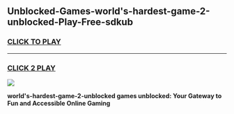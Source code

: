 
## Unblocked-Games-world's-hardest-game-2-unblocked-Play-Free-sdkub
<h3>
<a href="https://premium76.site?title=world's-hardest-game-2-unblocked&ref=23A">CLICK TO PLAY</a></h3>
<hr>

<h3>
<a href="https://premium76.site?title=world's-hardest-game-2-unblocked&ref=23A">CLICK 2 PLAY</a>
  
</h3>

<a href="https://premium76.site?title=world's-hardest-game-2-unblocked&ref=23A"><img src="https://clearcache.store/games.png"></a>


**world's-hardest-game-2-unblocked games unblocked: Your Gateway to Fun and Accessible Online Gaming**
